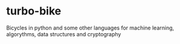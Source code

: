 # turbo-bike
Bicycles in python  and some other languages for machine learning, algorythms, data structures and cryptography
